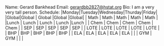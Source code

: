 Name: Gerard Bankhead
Email: gerardbb2827@hstat.org
Bio: I am a very very tall person.
Schedule: |Monday|Tuesday|Wednesday|Thurday|Friday|
          |Global|Global |  Global |Global |Global|
          | Math | Math  |   Math  |  Math | Math |
          |Lunch | Lunch |  Lunch  | Lunch |Lunch |
          | Chem |  Chem |   Chem  |  Chem | Chem |
          |  SEP |  SEP  |   SEP   |  SEP  |  SEP |
          | LOTE |  LOTE |   LOTE  |  LOTE | LOTE |
          | BHP  |  BHP  |   BHP   |   BHP |  BHP |
          | ELA  |  ELA  |   ELA   |  ELA  |  ELA |
          |      |  GYM  |   GYM   |       |      |